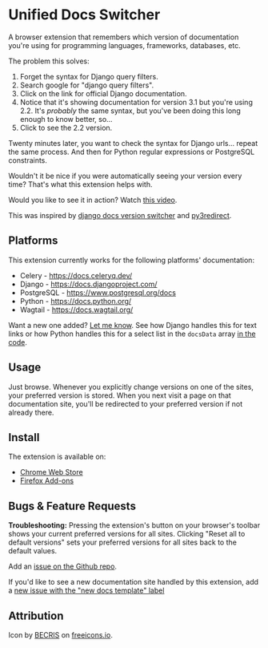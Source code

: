 # Unified Docs Switcher

A browser extension that remembers which version of documentation you're using for programming languages, frameworks, databases, etc.

The problem this solves:

1. Forget the syntax for Django query filters.
2. Search google for "django query filters".
3. Click on the link for official Django documentation.
4. Notice that it's showing documentation for version 3.1 but you're using 2.2.
   It's _probably_ the same syntax, but you've been doing this long enough to know better, so...
5. Click to see the 2.2 version.

Twenty minutes later, you want to check the syntax for Django urls... repeat the same process. And then for Python regular expressions or PostgreSQL constraints.

Wouldn't it be nice if you were automatically seeing your version every time? That's what this extension helps with.

Would you like to see it in action? Watch [this video](https://youtu.be/z2hHxXpTFfE).

This was inspired by [django docs version switcher](https://github.com/jmckib/django_docs_version_switcher) and [py3redirect](https://github.com/m4tx/py3redirect).

## Platforms

This extension currently works for the following platforms' documentation:

* Celery - https://docs.celeryq.dev/
* Django - https://docs.djangoproject.com/
* PostgreSQL - https://www.postgresql.org/docs
* Python - https://docs.python.org/
* Wagtail - https://docs.wagtail.org/

Want a new one added? [Let me know](https://github.com/dougharris/unified_docs_switcher/issues/new?assignees=&labels=new+docs+platform&template=new-documentation-platform.md&title=). See how Django handles this for text links or how Python handles this for a select list in the `docsData` array [in the code](https://github.com/dougharris/unified_docs_switcher/blob/main/background.js#L2-L13).

## Usage

Just browse. Whenever you explicitly change versions on one of the sites, your preferred version is stored. When you next visit a page on that documentation site, you'll be redirected to your preferred version if not already there.

## Install

The extension is available on:
* [Chrome Web Store](https://chrome.google.com/webstore/detail/unified-docs-switcher/egmbedhkleiholijlmnlhgcflooajdnb/)
* [Firefox Add-ons](https://addons.mozilla.org/en-US/firefox/addon/unified-docs-switcher/)


## Bugs & Feature Requests

**Troubleshooting:** Pressing the extension's button on your browser's toolbar shows your current preferred versions for all sites. Clicking "Reset all to default versions" sets your preferred versions for all sites back to the default values.

Add an [issue on the Github repo](https://github.com/dougharris/unified_docs_switcher/issues). 

If you'd like to see a new documentation site handled by this extension, add a [new issue with the "new docs template" label](https://github.com/dougharris/unified_docs_switcher/issues/new?assignees=&labels=new+docs+platform&template=new-documentation-platform.md&title=)

## Attribution

Icon by [BECRIS](https://freeicons.io/profile/3484) on [freeicons.io](https://freeicons.io).
